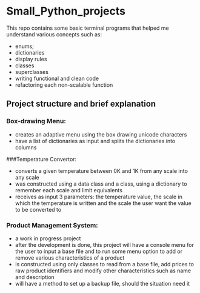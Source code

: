 # Small_Python_projects

This repo contains some basic terminal programs that helped me understand various concepts such as:

- enums;
- dictionaries
- display rules
- classes
- superclasses
- writing functional and clean code
- refactoring each non-scalable function

## Project structure and brief explanation
### Box-drawing Menu:

- creates an adaptive menu using the box drawing unicode characters
- have a list of dictionaries as input and splits the dictionaries into columns

###Temperature Convertor:

- converts a given temperature between 0K and 1K from any scale into any scale
- was constructed using a data class and a class, using a dictionary to remember each scale and limit equivalents
- receives as input 3 parameters: the temperature value, the scale in which the temperature is written and the scale the
  user want the value to be converted to

### Product Management System:

- a work in progress project
- after the development is done, this project will have a console menu for the user to input a base file and to run some menu option to add or remove various characteristics of a product
- is constructed using only classes to read from a base file, add prices to raw product identifiers and modify other characteristics such as name and description
- will have a method to set up a backup file, should the situation need it
